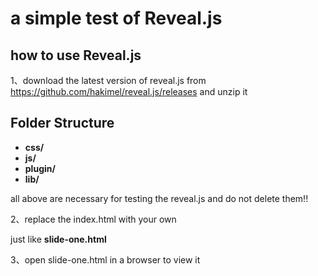 # a simple test of Reveal.js

## how to use Reveal.js

1、download the latest version of reveal.js from <https://github.com/hakimel/reveal.js/releases> and unzip it

## Folder Structure
- **css/** 
- **js/**
- **plugin/**
- **lib/**

all above are necessary for testing the reveal.js and do not delete them!!

2、replace the index.html with your own

just like **slide-one.html** 

3、open slide-one.html in a browser to view it

